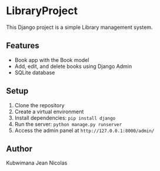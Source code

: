 # LibraryProject

This Django project is a simple Library management system.

## Features

- Book app with the Book model
- Add, edit, and delete books using Django Admin
- SQLite database

## Setup

1. Clone the repository
2. Create a virtual environment
3. Install dependencies: `pip install django`
4. Run the server: `python manage.py runserver`
5. Access the admin panel at `http://127.0.0.1:8000/admin/`

## Author

Kubwimana Jean Nicolas
